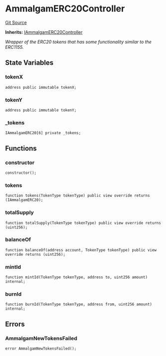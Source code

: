 # AmmalgamERC20Controller
[Git Source](https://github.com/Ammalgam-Protocol/core-v1/blob/c2398bc2cc7b9fe383b005349741b4aa61a1c292/contracts/tokens/AmmalgamERC20Controller.sol)

**Inherits:**
[IAmmalgamERC20Controller](/contracts/interfaces/tokens/IAmmalgamERC20Controller.sol/interface.IAmmalgamERC20Controller.md)

*Wrapper of the ERC20 tokens that has some functionality similar to the ERC1155.*


## State Variables
### tokenX

```solidity
address public immutable tokenX;
```


### tokenY

```solidity
address public immutable tokenY;
```


### _tokens

```solidity
IAmmalgamERC20[6] private _tokens;
```


## Functions
### constructor


```solidity
constructor();
```

### tokens


```solidity
function tokens(TokenType tokenType) public view override returns (IAmmalgamERC20);
```

### totalSupply


```solidity
function totalSupply(TokenType tokenType) public view override returns (uint256);
```

### balanceOf


```solidity
function balanceOf(address account, TokenType tokenType) public view override returns (uint256);
```

### mintId


```solidity
function mintId(TokenType tokenType, address to, uint256 amount) internal;
```

### burnId


```solidity
function burnId(TokenType tokenType, address from, uint256 amount) internal;
```

## Errors
### AmmalgamNewTokensFailed

```solidity
error AmmalgamNewTokensFailed();
```

